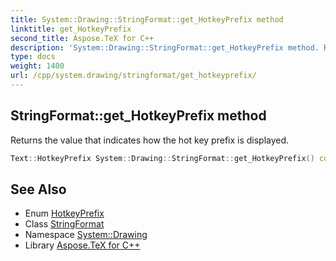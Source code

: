 ```yaml
---
title: System::Drawing::StringFormat::get_HotkeyPrefix method
linktitle: get_HotkeyPrefix
second_title: Aspose.TeX for C++
description: 'System::Drawing::StringFormat::get_HotkeyPrefix method. Returns the value that indicates how the hot key prefix is displayed in C++.'
type: docs
weight: 1400
url: /cpp/system.drawing/stringformat/get_hotkeyprefix/
---
```

## StringFormat::get_HotkeyPrefix method


Returns the value that indicates how the hot key prefix is displayed.

```cpp
Text::HotkeyPrefix System::Drawing::StringFormat::get_HotkeyPrefix() const
```

## See Also

* Enum [HotkeyPrefix](../../../system.drawing.text/hotkeyprefix/)
* Class [StringFormat](../)
* Namespace [System::Drawing](../../)
* Library [Aspose.TeX for C++](../../../)
